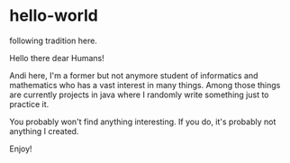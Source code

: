 # hello-world
following tradition here.

Hello there dear Humans!

Andi here, I'm a former but not anymore student of informatics and mathematics who has a vast interest in many things.
Among those things are currently projects in java where I randomly write something just to practice it.

You probably won't find anything interesting.
If you do, it's probably not anything I created.

Enjoy!
